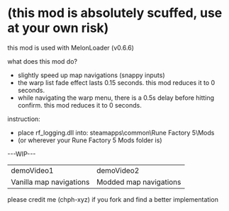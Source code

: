 # (this mod is absolutely scuffed, use at your own risk)

this mod is used with MelonLoader (v0.6.6)

what does this mod do?
- slightly speed up map navigations (snappy inputs)
- the warp list fade effect lasts 0.15 seconds. this mod reduces it to 0 seconds.
- while navigating the warp menu, there is a 0.5s delay before hitting confirm. this mod reduces it to 0 seconds.

instruction:
- place rf_logging.dll into: steamapps\common\Rune Factory 5\Mods
- (or wherever your Rune Factory 5 Mods folder is)

---WIP---

<table>
  <tr>
    <td>demoVideo1</td>
    <td>demoVideo2</td>
  </tr>
  <tr>
    <td>Vanilla map navigations</td>
    <td>Modded map navigations</td>
  </tr>
</table>

please credit me (chph-xyz) if you fork and find a better implementation
